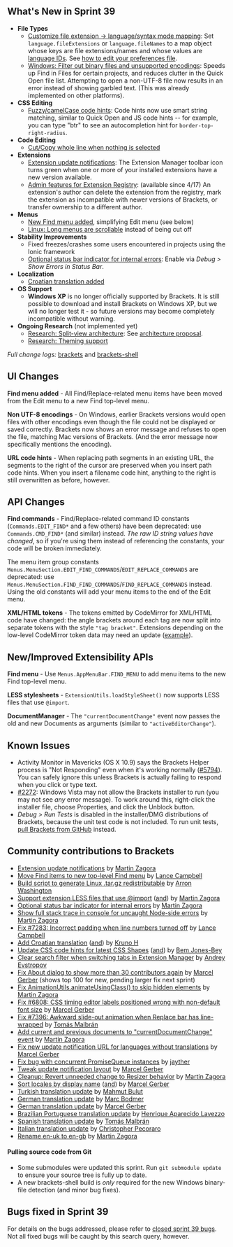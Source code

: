 What's New in Sprint 39
-----------------------
* **File Types**
    * [Customize file extension -> language/syntax mode mapping](https://github.com/adobe/brackets/pull/7588): Set `language.fileExtensions` or `language.fileNames` to a map object whose keys are file extensions/names and whose values are [language IDs](https://github.com/adobe/brackets/blob/master/src/language/languages.json). See [how to edit your preferences file](https://github.com/adobe/brackets/wiki/How-to-Use-Brackets#preferences).
    * [Windows: Filter out binary files and unsupported encodings](https://trello.com/c/Sji5hLvW/1219-1s-automatically-ignore-exclude-binary-files): Speeds up Find in Files for certain projects, and reduces clutter in the Quick Open file list. Attempting to open a non-UTF-8 file now results in an error instead of showing garbled text. (This was already implemented on other platforms).
* **CSS Editing**
    * [Fuzzy/camelCase code hints](https://github.com/adobe/brackets/pull/7441): Code hints now use smart string matching, similar to Quick Open and JS code hints -- for example, you can type "btr" to see an autocompletion hint for `border-top-right-radius`.
* **Code Editing**
    * [Cut/Copy whole line when nothing is selected](https://github.com/marijnh/CodeMirror/issues/2382)
* **Extensions**
    * [Extension update notifications](https://github.com/adobe/brackets/pull/7330): The Extension Manager toolbar icon turns green when one or more of your installed extensions have a new version available.
    * [Admin features for Extension Registry](https://trello.com/c/NAtggRqE/1224-simple-admin-for-registry): (available since 4/17) An extension's author can delete the extension from the registry, mark the extension as incompatible with newer versions of Brackets, or transfer ownership to a different author.
* **Menus**
    * [New Find menu added](https://github.com/adobe/brackets/pull/7488), simplifying Edit menu (see below)
    * [Linux: Long menus are scrollable](https://github.com/adobe/brackets/pull/7731) instead of being cut off
* **Stability Improvements**
    * Fixed freezes/crashes some users encountered in projects using the Ionic framework
    * [Optional status bar indicator for internal errors](https://github.com/adobe/brackets/pull/7639): Enable via _Debug > Show Errors in Status Bar_.
* **Localization**
    * [Croatian translation added](https://github.com/adobe/brackets/pull/7567)
* **OS Support**
    * **Windows XP** is no longer officially supported by Brackets. It is still possible to download and install Brackets on Windows XP, but we will no longer test it - so future versions may become completely incompatible without warning.
* **Ongoing Research** (not implemented yet)
    * [Research: Split-view architecture](https://trello.com/c/8YAFyAZD/500-split-view-multiple-documents): See [architecture proposal](https://github.com/adobe/brackets/wiki/SplitView-Architecture-Notes).
    * [Research: Theming support](https://groups.google.com/forum/#!topic/brackets-dev/Rj-LhMSseKE)

_Full change logs:_ [brackets](https://github.com/adobe/brackets/compare/sprint-38...sprint-39#commits_bucket) and [brackets-shell](https://github.com/adobe/brackets-shell/compare/sprint-38...sprint-39#commits_bucket)


UI Changes
----------
**Find menu added** - All Find/Replace-related menu items have been moved from the Edit menu to a new Find top-level menu.

**Non UTF-8 encodings** - On Windows, earlier Brackets versions would open files with other encodings even though the file could not be displayed or saved correctly. Brackets now shows an error message and refuses to open the file, matching Mac versions of Brackets. (And the error message now specifically mentions the encoding).

**URL code hints** - When replacing path segments in an existing URL, the segments to the right of the cursor are preserved when you insert path code hints. When you insert a filename code hint, anything to the right is still overwritten as before, however.

API Changes
-----------
**Find commands** - Find/Replace-related command ID constants (`Commands.EDIT_FIND*` and a few others) have been deprecated: use `Commands.CMD_FIND*` (and similar) instead. _The raw ID string values have changed_, so if you're using them instead of referencing the constants, your code will be broken immediately.

The menu item group constants `Menus.MenuSection.EDIT_FIND_COMMANDS`/`EDIT_REPLACE_COMMANDS` are deprecated: use `Menus.MenuSection.FIND_FIND_COMMANDS`/`FIND_REPLACE_COMMANDS` instead. Using the old constants will add your menu items to the end of the Edit menu.

**XML/HTML tokens** - The tokens emitted by CodeMirror for XML/HTML code have changed: the angle brackets around each tag are now split into separate tokens with the style `"tag bracket"`. Extensions depending on the low-level CodeMirror token data may need an update ([example](https://github.com/adobe/brackets/pull/7545/files)).

New/Improved Extensibility APIs
-------------------------------
**Find menu** - Use `Menus.AppMenuBar.FIND_MENU` to add menu items to the new Find top-level menu.

**LESS stylesheets** - `ExtensionUtils.loadStyleSheet()` now supports LESS files that use `@import`.

**DocumentManager** - The `"currentDocumentChange"` event now passes the old and new Documents as arguments (similar to `"activeEditorChange"`).


Known Issues
------------
* Activity Monitor in Mavericks (OS X 10.9) says the Brackets Helper process is "Not Responding" even when it's working normally ([#5794](https://github.com/adobe/brackets/issues/5794)). You can safely ignore this unless Brackets is actually failing to respond when you click or type text.
* [#2272](https://github.com/adobe/brackets/issues/2272): Windows Vista may not allow the Brackets installer to run (you may not see _any_ error message). To work around this, right-click the installer file, choose Properties, and click the Unblock button.
* _Debug > Run Tests_ is disabled in the installer/DMG distributions of Brackets, because the unit test code is not included. To run unit tests, [pull Brackets from GitHub](https://github.com/adobe/brackets/wiki/How-to-Hack-on-Brackets#wiki-getcode) instead.

Community contributions to Brackets
-----------------------------------
* [Extension update notifications](https://github.com/adobe/brackets/pull/7330) by [Martin Zagora](https://github.com/zaggino)
* [Move Find items to new top-level Find menu](https://github.com/adobe/brackets/pull/7488) by [Lance Campbell](https://github.com/lkcampbell)
* [Build script to generate Linux .tar.gz redistributable](https://github.com/adobe/brackets-shell/pull/433) by [Arron Washington](https://github.com/radicaled)
* [Support extension LESS files that use @import](https://github.com/adobe/brackets/pull/7522) ([and](https://github.com/adobe/brackets/pull/7612)) by [Martin Zagora](https://github.com/zaggino)
* [Optional status bar indicator for internal errors](https://github.com/adobe/brackets/pull/7639) by [Martin Zagora](https://github.com/zaggino)
* [Show full stack trace in console for uncaught Node-side errors](https://github.com/adobe/brackets-shell/pull/432) by [Martin Zagora](https://github.com/zaggino)
* [Fix #7283: Incorrect padding when line numbers turned off](https://github.com/adobe/brackets/pull/7641) by [Lance Campbell](https://github.com/lkcampbell)
* [Add Croatian translation](https://github.com/adobe/brackets/pull/7567) ([and](https://github.com/adobe/brackets/pull/7710)) by [Kruno H](https://github.com/diomed)
* [Update CSS code hints for latest CSS Shapes](https://github.com/adobe/brackets/pull/7761) ([and](https://github.com/adobe/brackets/pull/7763)) by [Bem Jones-Bey](https://github.com/bemjb)
* [Clear search filter when switching tabs in Extension Manager](https://github.com/adobe/brackets/pull/7388) by [Andrey Evstropov](https://github.com/EAndreyF)
* [Fix About dialog to show more than 30 contributors again](https://github.com/adobe/brackets/pull/7618) by [Marcel Gerber](https://github.com/SAPlayer) (shows top 100 for new, pending larger fix next sprint)
* [Fix AnimationUtils.animateUsingClass() to skip hidden elements](https://github.com/adobe/brackets/pull/7713) by [Martin Zagora](https://github.com/zaggino)
* [Fix #6808: CSS timing editor labels positioned wrong with non-default font size](https://github.com/adobe/brackets/pull/7742) by [Marcel Gerber](https://github.com/SAPlayer)
* [Fix #7396: Awkward slide-out animation when Replace bar has line-wrapped](https://github.com/adobe/brackets/pull/7743) by [Tomás Malbrán](https://github.com/TomMalbran)
* [Add current and previous documents to "currentDocumentChange" event](https://github.com/adobe/brackets/pull/7509) by [Martin Zagora](https://github.com/zaggino)
* [Fix new update notification URL for languages without translations](https://github.com/adobe/brackets/pull/7811) by [Marcel Gerber](https://github.com/SAPlayer)
* [Fix bug with concurrent PromiseQueue instances](https://github.com/adobe/brackets/pull/7485) by [jayther](https://github.com/jayther)
* [Tweak update notification layout](https://github.com/adobe/brackets/pull/7636) by [Marcel Gerber](https://github.com/SAPlayer)
* [Cleanup: Revert unneeded change to Resizer behavior](https://github.com/adobe/brackets/pull/7526) by [Martin Zagora](https://github.com/zaggino)
* [Sort locales by display name](https://github.com/adobe/brackets/pull/7593) ([and](https://github.com/adobe/brackets/pull/7617)) by [Marcel Gerber](https://github.com/SAPlayer)
* [Turkish translation update](https://github.com/adobe/brackets/pull/7690) by [Mahmut Bulut](https://github.com/vertexclique)
* [German translation update](https://github.com/adobe/brackets/pull/7715) by [Marc Bodmer](https://github.com/m-bodmer)
* [German translation update](https://github.com/adobe/brackets/pull/7813) by [Marcel Gerber](https://github.com/SAPlayer)
* [Brazilian Portuguese translation update](https://github.com/adobe/brackets/pull/7470) by [Henrique Aparecido Lavezzo](https://github.com/Rynaro)
* [Spanish translation update](https://github.com/adobe/brackets/pull/7780) by [Tomás Malbrán](https://github.com/TomMalbran)
* [Italian translation update](https://github.com/adobe/brackets/pull/7792) by [Christopher Pecoraro](https://github.com/chrispecoraro)
* [Rename en-uk to en-gb](https://github.com/adobe/brackets/pull/7599) by [Martin Zagora](https://github.com/zaggino)


#### Pulling source code from Git
* Some submodules were updated this sprint. Run `git submodule update` to ensure your source tree is fully up to date.
* A new brackets-shell build is _only_ required for the new Windows binary-file detection (and minor bug fixes).

Bugs fixed in Sprint 39
-----------------------
For details on the bugs addressed, please refer to [closed sprint 39 bugs](https://github.com/adobe/brackets/issues?labels=&milestone=27&state=closed). Not all fixed bugs will be caught by this search query, however.